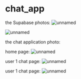 # chat_app

the Supabase photos:
![unnamed](https://github.com/user-attachments/assets/6d23d6ee-548b-449d-a67b-ec202ae03f53)

![unnamed](https://github.com/user-attachments/assets/a97d9553-c48b-4275-bbc3-8faf528e685a)

the chat application photo:

home page:
![unnamed](https://github.com/user-attachments/assets/59a16db6-d280-4aa7-a6e8-ea11f172ddc5)

user 1 chat page:
![unnamed](https://github.com/user-attachments/assets/fee2e43e-673e-4ee4-8377-a54060035667)

user 1 chat page:
![unnamed](https://github.com/user-attachments/assets/0461050d-d93c-429d-b124-35e92882dce6)
